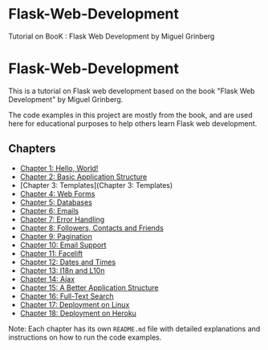 # Flask-Web-Development
 Tutorial on BooK : Flask Web Development by Miguel Grinberg
 
 

# Flask-Web-Development

This is a tutorial on Flask web development based on the book "Flask Web Development" by Miguel Grinberg.

The code examples in this project are mostly from the book, and are used here for educational purposes to help others learn Flask web development.

## Chapters

- [Chapter 1: Hello, World!](ch01/)
- [Chapter 2: Basic Application Structure](ch02/)
- [Chapter 3: Templates](Chapter 3: Templates)
- [Chapter 4: Web Forms](ch04/)
- [Chapter 5: Databases](ch05/)
- [Chapter 6: Emails](ch06/)
- [Chapter 7: Error Handling](ch07/)
- [Chapter 8: Followers, Contacts and Friends](ch08/)
- [Chapter 9: Pagination](ch09/)
- [Chapter 10: Email Support](ch10/)
- [Chapter 11: Facelift](ch11/)
- [Chapter 12: Dates and Times](ch12/)
- [Chapter 13: I18n and L10n](ch13/)
- [Chapter 14: Ajax](ch14/)
- [Chapter 15: A Better Application Structure](ch15/)
- [Chapter 16: Full-Text Search](ch16/)
- [Chapter 17: Deployment on Linux](ch17/)
- [Chapter 18: Deployment on Heroku](ch18/)

Note: Each chapter has its own `README.md` file with detailed explanations and instructions on how to run the code examples.
